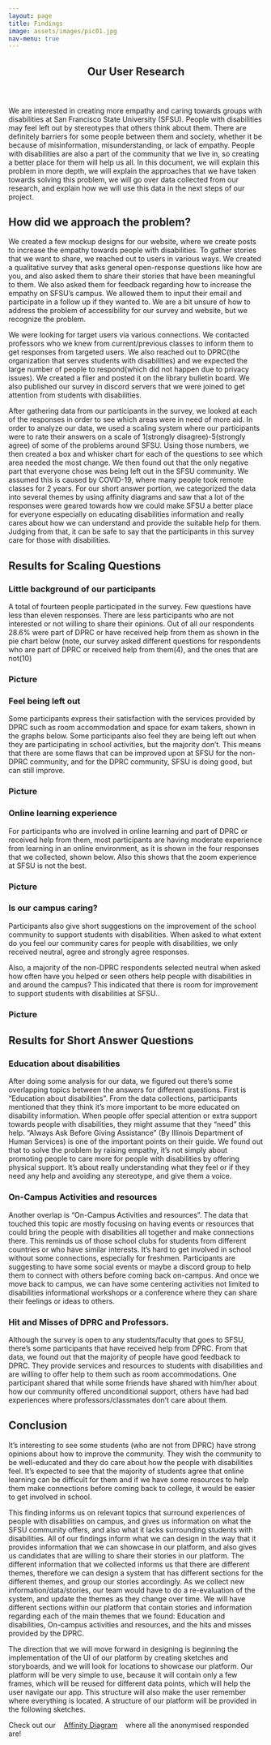 ```yaml
---
layout: page
title: Findings
image: assets/images/pic01.jpg
nav-menu: true
---
```


<!-- Main -->
<div id="main" class="alt">

<!-- One -->
<section id="one">
	<div class="inner">
		<header class="major">
			<h1>Our User Research</h1>
		</header>

<!-- Content -->
<p>We are interested in creating more empathy and caring towards groups with disabilities at San Francisco State University (SFSU). People with disabilities may feel left out by stereotypes that others think about them. There are definitely barriers for some people between them and society, whether it be because of misinformation, misunderstanding, or lack of empathy. People with disabilities are also a part of the community that we live in, so creating a better place for them will help us all. In this document, we will explain this problem in more depth, we will explain  the approaches that we have taken towards solving this problem, we will go over data collected from our research, and explain how we will use this data in the next steps of our project.
</p>
		
<h2 id="content">How did we approach the problem?</h2>
<p>We created a few mockup designs for our website, where we create posts to increase the empathy towards people with disabilities. To gather stories that we want to share, we reached out to users in various ways. We created a qualitative survey that asks general open-response questions like how are you, and also asked them to share their stories that have been meaningful to them. We also asked them for feedback regarding how to increase the empathy on SFSU’s campus. We allowed them to input their email and participate in a follow up if they wanted to. We are a bit unsure of how to address the problem of accessibility for our survey and website, but we recognize the problem.</p>
	
<p>We were looking for target users via various connections. We contacted professors who we knew from current/previous classes to inform them to get responses from targeted users. We also reached out to DPRC(the organization that serves students with disabilities) and we expected the large number of people to respond(which did not happen due to privacy issues). We created a flier and posted it on the library bulletin board. We also published our survey in discord servers that we were joined to get attention from students with disabilities.</p>
		
<p>After gathering data from our participants in the survey, we looked at each of the responses in order to see which areas were in need of more aid. In order to analyze our data, we used a scaling system where our participants were to rate their answers on a scale of 1(strongly disagree)-5(strongly agree) of some of the problems around SFSU. Using those numbers, we then created a box and whisker chart for each of the questions to see which area needed the most change. We then found out that the only negative part that everyone chose was being left out in the SFSU community. We assumed this is caused by COVID-19, where many people took remote classes for 2 years. For our short answer portion, we categorized the data into several themes by using affinity diagrams and saw that a lot of the responses were geared towards how we could make SFSU a better place for everyone especially on educating disabilities information and really cares about how we can understand and provide the suitable help for them. Judging from that, it can be safe to say that the participants in this survey care for those with disabilities.</p>

		
<h2 id="content">Results for Scaling Questions</h2>
		
<div class="row">
	<div class="6u 12u$(small)">
		<h3>Little background of our participants</h3>
		<p>A total of fourteen people participated in the survey. Few questions have less than eleven responses. There are less participants who are not interested or not willing to share their opinions. Out of all our respondents 28.6% were part of DPRC or have received help from them as shown in the pie chart below (note, our survey asked different questions for respondents who are part of DPRC or received help from them(4), and the ones that are not(10)</p>
	</div>
	<div class="6u$ 12u$(small)">
		<h3>Picture</h3>
	</div>
</div>
		
<div class="row">
	<div class="6u 12u$(small)">
		<h3>Feel being left out</h3>
		<p> Some participants express their satisfaction with the services provided by DPRC such as room accommodation and space for exam takers, shown in the graphs below. Some participants also feel they are being left out when they are participating in school activities, but the majority don’t. This means that there are some flaws that can be improved upon at SFSU for the non-DPRC community, and for the DPRC community, SFSU is doing good, but can still improve.</p>
	</div>
	<div class="6u$ 12u$(small)">
		<h3>Picture</h3>
	</div>
</div>
		
<div class="row">
	<div class="6u 12u$(small)">
		<h3>Online learning experience</h3>
		<p>For participants who are involved in online learning and part of DPRC or received help from them, most participants are having moderate experience from learning in an online environment, as it is shown in the four responses that we collected, shown below. Also this shows that the zoom experience at SFSU is not the best.
</p>
	</div>
	<div class="6u$ 12u$(small)">
		<h3>Picture</h3>
	</div>
</div>
		
<div class="row">
	<div class="6u 12u$(small)">
		<h3>Is our campus caring?</h3>
		<p>Participants also give short suggestions on the improvement of the school community to support students with disabilities. When asked to what extent do you feel our community cares for people with disabilities,  we only received neutral, agree and strongly agree responses.</p>
		<p>Also, a majority of the non-DPRC respondents selected neutral when asked how often have you helped or seen others help people with disabilities in and around the campus? This indicated that there is room for improvement to support students with disabilities at SFSU.. </p>
	</div>
	<div class="6u$ 12u$(small)">
		<h3>Picture</h3>
	</div>
</div>
		
<h2 id="content">Results for Short Answer Questions</h2>

<h3>Education about disabilities</h3>
<p>After doing some analysis for our data, we figured out there’s some overlapping topics between the answers for different questions. First is “Education about disabilities”. From the data collections, participants mentioned that they think it’s more important to be more educated on disability information. When people offer special attention or extra support towards people with disabilities, they might assume that they “need” this help. “Always Ask Before Giving Assistance” (By Illinois Department of Human Services) is one of the important points on their guide. We found out that to solve the problem by raising empathy, it’s not simply about promoting people to care more for people with disabilities by offering physical support. It’s about really understanding what they feel or if they need any help and avoiding any stereotype, and give them a voice.</p>

<h3>On-Campus Activities and resources</h3>
<p>Another overlap is “On-Campus Activities and resources”. The data that touched this topic are mostly focusing on having events or resources that could bring the people with disabilities all together and make connections there. This reminds us of those school clubs for students from different countries or who have similar interests. It’s hard to get involved in school without some connections, especially for freshmen. Participants are suggesting to have some social events or maybe a discord group to help them to connect with others before coming back on-campus. And once we move back to campus, we can have some centering activities not limited to disabilities informational workshops or a conference where they can share their feelings or ideas to others.</p>

<h3>Hit and Misses of DPRC and Professors.</h3>
<p>Although the survey is open to any students/faculty that goes to SFSU, there’s some participants that have received help from DPRC. From that data, we found out that the majority of people have good feedback to DPRC. They provide services and resources to students with disabilities and are willing to offer help to them such as room accommodations. One participant shared that while some friends have shared with him/her about how our community offered unconditional support, others have had bad experiences where professors/classmates don’t care about them.</p>

<h2 id="content">Conclusion</h2>
<p>It’s interesting to see some students (who are not from DPRC) have strong opinions about how to improve the community. They wish the community to be well-educated and they do care about how the people with disabilities feel. It’s expected to see that the majority of students agree that online learning can be difficult for them and if we have some resources to help them make connections before coming back to college, it would be easier to get involved in school.</p>
<p>This finding informs us on relevant topics that surround experiences of people with disabilities on campus, and gives us information on what the SFSU community offers, and also what it lacks surrounding students with disabilities. All of our findings inform what we can design in the way that it provides information that we can showcase in our platform, and also gives us candidates that are willing to share their stories in our platform. The different information that we collected informs us that there are different themes, therefore we can design a system that has different sections for the different themes, and group our stories accordingly. As we collect new information/data/stories, our team would have to do a re-evaluation of the system, and update the themes as they change over time. We will have different sections within our platform that contain stories and information regarding each of the main themes that we found: Education and disabilities, On-campus activities and resources, and the hits and misses provided by the DPRC.</p>
<p>The direction that we will move forward in designing is beginning the implementation of the UI of our platform by creating sketches and storyboards, and we will look for locations to showcase our platform. Our platform will be very simple to use, because it will contain only a few frames, which will be reused for different data points, which will help the user navigate our app. This structure will also make the user remember where everything is located. A structure of our platform will be provided in the following sketches.</p>

<p>Check out our &nbsp;&nbsp; <a href="https://edwin172734.invisionapp.com/freehand/CSC-842-Affinity-Diagram-Ialzwh5mB?dsid_h=774b48d6d1c3d2238e4258a05a72e5e4ca0edb95ed5b4c620f2711176f8d36b0&uid_h=c00f7d05f3ca9d02c0504ea704a92fac60b53f3d2e43d0183831eacbe9a88fef" class="button" target="_blank">Affinity Diagram</a> &nbsp;&nbsp; where all the anonymised responded are!</p>


</div>
</section>

</div>
